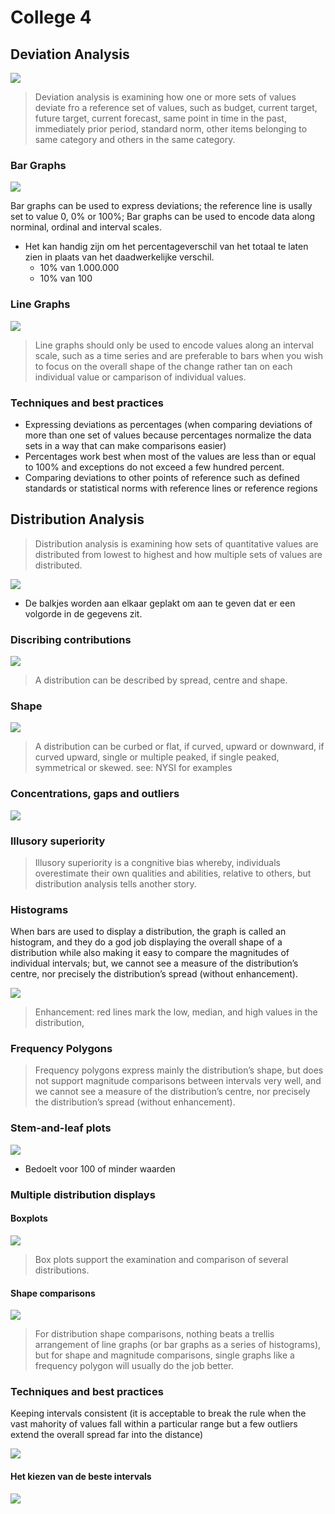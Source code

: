 # College 4
## Deviation Analysis

![](files/15.png)

> Deviation analysis is examining how one or more sets of values deviate fro a reference set of values, such as budget, current target, future target, current forecast, same point in time in the past, immediately prior period, standard norm, other items belonging to same category and others in the same category.

### Bar Graphs

![](files/16.png)

Bar graphs can be used to express deviations; the reference line is usally set to value 0, 0% or 100%; Bar graphs can be used to encode data along norminal, ordinal and interval scales.

* Het kan handig zijn om het percentageverschil van het totaal te laten zien in plaats van het daadwerkelijke verschil.
	* 10% van 1.000.000
	* 10% van 100

### Line Graphs

![](files/17.png)

> Line graphs should only be used to encode values along an interval scale, such as a time series and are preferable to bars when you wish to focus on the overall shape of the change rather tan on each individual value or camparison of individual values.

### Techniques and best practices

* Expressing deviations as percentages (when comparing deviations of more than one set of values because percentages normalize the data sets in a way that can make comparisons easier)
* Percentages work best when most of the values are less than or equal to 100% and exceptions do not  exceed a few hundred percent.
* Comparing deviations to other points of reference such as defined standards or statistical norms with reference lines or reference regions

## Distribution Analysis

> Distribution analysis is examining how sets of quantitative values are distributed from lowest to highest and how multiple sets of values are distributed.

![](files/18.png)

* De balkjes worden aan elkaar geplakt om aan te geven dat er een volgorde in de gegevens zit.

### Discribing contributions

![](files/19.png)

> A distribution can be described by spread, centre and shape.

### Shape

![](files/20.png)

> A distribution can be curbed or flat, if curved, upward or downward, if curved upward, single or multiple peaked, if single peaked, symmetrical or skewed. 
> see: NYSI for examples

### Concentrations, gaps and outliers

![](files/21.png)

### Illusory superiority

> Illusory superiority is a congnitive bias whereby, individuals overestimate their own qualities and abilities, relative to others, but distribution analysis tells another story.

### Histograms

When bars are used to display a distribution, the graph is called an histogram, and they do a god job displaying the overall shape of a distribution while also making it easy to compare the magnitudes of individual intervals; but, we cannot see a measure of the distribution’s centre, nor precisely the distribution’s spread (without enhancement).

![](files/22.png)

> Enhancement: red lines mark the low, median, and high values in the distribution,

### Frequency Polygons

> Frequency polygons express mainly the distribution’s shape, but does not support magnitude comparisons between intervals very well, and we cannot see a measure of the distribution’s centre, nor precisely the distribution’s spread (without enhancement).

### Stem-and-leaf plots

![](files/23.png)

* Bedoelt voor 100 of minder waarden

### Multiple distribution displays

#### Boxplots

![](files/24.png)

> Box plots support the examination and comparison of several distributions.

#### Shape comparisons

![](files/25.png)

> For distribution shape comparisons, nothing beats a trellis arrangement of line graphs (or bar graphs as a series of histograms), but for shape and magnitude comparisons, single graphs like a frequency polygon will usually do the job better.

### Techniques and best practices

Keeping intervals consistent (it is acceptable to break the rule when the vast mahority of values fall within a particular range but a few outliers extend the overall spread far into the distance)

![](files/26.png)

#### Het kiezen van de beste intervals

![](files/27.png)

